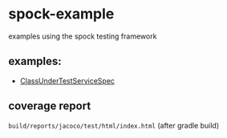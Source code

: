 # spock-example
examples using the spock testing framework

## examples:
* [ClassUnderTestServiceSpec](src/test/groovy/com/billgo/example/spock/ClassUnderTestServiceSpec.groovy)

## coverage report

`build/reports/jacoco/test/html/index.html` (after gradle build)
